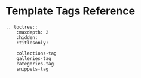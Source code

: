 # Template Tags Reference


```eval_rst
.. toctree::
    :maxdepth: 2
    :hidden:
    :titlesonly:

    collections-tag
    galleries-tag
    categories-tag
    snippets-tag
```